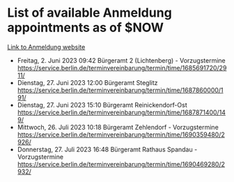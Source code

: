 # List of available Anmeldung appointments as of $NOW
[Link to Anmeldung website](https://service.berlin.de/terminvereinbarung/termin/tag.php?termin=1&anliegen[]=120686&dienstleisterlist=122210,122217,327316,122219,327312,122227,327314,122231,327346,122243,327348,122254,122252,329742,122260,329745,122262,329748,122271,327278,122273,327274,122277,327276,330436,122280,327294,122282,327290,122284,327292,122291,327270,122285,327266,122286,327264,122296,327268,150230,329760,122297,327286,122294,327284,122312,329763,122314,329775,122304,327330,122311,327334,122309,327332,317869,122281,327352,122279,329772,122283,122276,327324,122274,327326,122267,329766,122246,327318,122251,327320,122257,327322,122208,327298,122226,327300&herkunft=http%3A%2F%2Fservice.berlin.de%2Fdienstleistung%2F120686%2F)
- Freitag, 2. Juni 2023 09:42 Bürgeramt 2 (Lichtenberg) - Vorzugstermine https://service.berlin.de/terminvereinbarung/termin/time/1685691720/2911/
- Dienstag, 27. Juni 2023 12:00 Bürgeramt Steglitz https://service.berlin.de/terminvereinbarung/termin/time/1687860000/191/
- Dienstag, 27. Juni 2023 15:10 Bürgeramt Reinickendorf-Ost https://service.berlin.de/terminvereinbarung/termin/time/1687871400/149/
- Mittwoch, 26. Juli 2023 10:18 Bürgeramt Zehlendorf - Vorzugstermine https://service.berlin.de/terminvereinbarung/termin/time/1690359480/2926/
- Donnerstag, 27. Juli 2023 16:48 Bürgeramt Rathaus Spandau - Vorzugstermine https://service.berlin.de/terminvereinbarung/termin/time/1690469280/2932/
